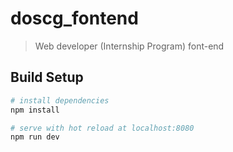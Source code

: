 # doscg_fontend

> Web developer (Internship Program) font-end

## Build Setup

``` bash
# install dependencies
npm install

# serve with hot reload at localhost:8080
npm run dev
```
